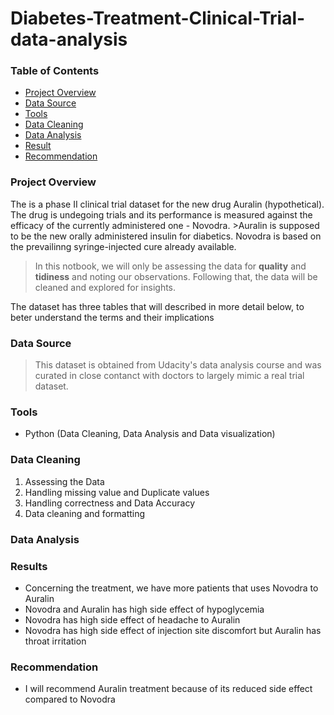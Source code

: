 # Diabetes-Treatment-Clinical-Trial-data-analysis
### Table of Contents
- [Project Overview](#project-overview)
- [Data Source](#data-source)
- [Tools](#tools)
- [Data Cleaning](#data-cleaning)
- [Data Analysis](#data-analysis)
- [Result](#results)
- [Recommendation](#recommendation)

### Project Overview
The is a phase II clinical trial dataset for the new drug Auralin (hypothetical). The drug is undegoing trials and its performance is measured against the efficacy of the currently administered one - Novodra.  >Auralin is supposed to be the new orally administered insulin for diabetics. Novodra is based on the prevailinng syringe-injected cure already available.

>In this notbook, we will only be assessing the data for **quality** and **tidiness** and noting our observations. Following that, the data will be cleaned and explored for insights.
>
The dataset has three tables that will described in more detail below, to beter understand the terms and their implications

### Data Source
>This dataset is obtained from Udacity's data analysis course and was curated in close contanct with doctors to largely mimic a real trial dataset.

### Tools
- Python (Data Cleaning, Data Analysis and Data visualization)

### Data Cleaning
1. Assessing the Data
2. Handling missing value and Duplicate values
3. Handling correctness and Data Accuracy
4. Data cleaning and formatting

### Data Analysis

### Results 
- Concerning the treatment, we have more patients that uses Novodra to Auralin
- Novodra and Auralin has high side effect of hypoglycemia
- Novodra has high side effect of headache to Auralin
- Novodra has high side effect of injection site discomfort but Auralin has throat irritation

### Recommendation
- I will recommend Auralin treatment because of its reduced side effect compared to Novodra
